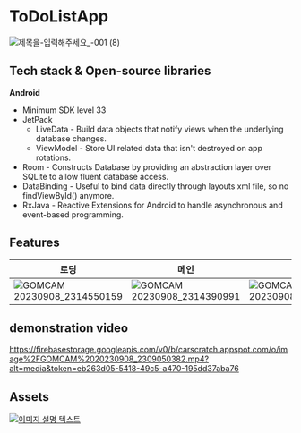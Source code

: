 # ToDoListApp
![제목을-입력해주세요_-001 (8)](https://github.com/yunyechan9893/ToDoListApp/assets/125535111/13db4fbc-d652-452c-9f43-9a236d21d8f8)


Tech stack & Open-source libraries
------------
**Android**
- Minimum SDK level 33
- JetPack
  - LiveData - Build data objects that notify views when the underlying database changes.
  - ViewModel - Store UI related data that isn't destroyed on app rotations.
- Room - Constructs Database by providing an abstraction layer over SQLite to allow fluent database access.
- DataBinding - Useful to bind data directly through layouts xml file, so no findViewById() anymore.
- RxJava - Reactive Extensions for Android to handle asynchronous and event-based programming.

**Features**
------------
|**로딩**|**메인**|**추가**|**삭제**|
|------|---|---|---|
|![GOMCAM 20230908_2314550159](https://github.com/yunyechan9893/ToDoListApp/assets/125535111/6dcbfd5d-2f32-4806-9b54-de96adcf74ab)|![GOMCAM 20230908_2314390991](https://github.com/yunyechan9893/ToDoListApp/assets/125535111/e3ed46e7-5baa-4c2d-b67f-37975b45a18e)|![GOMCAM 20230908_2314450826](https://github.com/yunyechan9893/ToDoListApp/assets/125535111/a5f9ce53-f4e7-4bdc-b049-fe5425ce4c5c)|![GOMCAM 20230908_2315010707](https://github.com/yunyechan9893/ToDoListApp/assets/125535111/95317386-d31d-44c2-8763-2ca06c147f67)|

**demonstration video**
------------
https://firebasestorage.googleapis.com/v0/b/carscratch.appspot.com/o/image%2FGOMCAM%2020230908_2309050382.mp4?alt=media&token=eb263d05-5418-49c5-a470-195dd37aba76

**Assets**
------------
<a href="https://vaulted-apology-aa8.notion.site/To-do-list-b359681eff64403da1bdaf7d94b89e06?pvs=4"><img src="https://github.com/yunyechan9893/ToDoListApp/assets/125535111/19589601-293e-4721-98c8-bd816405e041" alt="이미지 설명 텍스트"></a>

